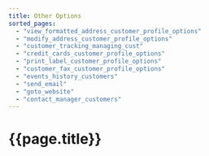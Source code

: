 ```yaml
---
title: Other Options
sorted_pages:
  - "view_formatted_address_customer_profile_options"
  - "modify_address_customer_profile_options"
  - "customer_tracking_managing_cust"
  - "credit_cards_customer_profile_options"
  - "print_label_customer_profile_options"
  - "customer_fax_customer_profile_options"
  - "events_history_customers"
  - "send_email"
  - "goto_website"
  - "contact_manager_customers"
---
```

# {{page.title}}
